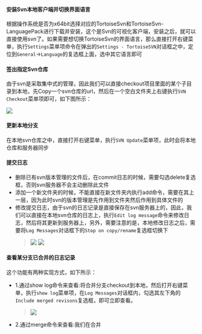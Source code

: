 #### 安装Svn本地客户端并切换界面语言
根据操作系统是否为x64bit选择对应的TortoiseSvn和TortoiseSvn-LanguagePack进行下载并安装，这个是Svn的可视化客户端，安装之后，就可以直接使用svn了。如果需要想切换TortoiseSvn的界面语言，那么直接打开右键菜单，执行`Settings`菜单项命令在弹出的`Settings - TortoiseSVN`对话框之中，定位到`General`->`Language`的复选框上面，选中其它语言即可

#### 签出指定Svn仓库
由于svn是采取集中式的管理，因此我们可以直接checkout项目里面的某个子目录到本地，先Copy一个svn仓库的url，然后在一个空白文件夹上右键执行`SVN Checkout`菜单项即可，如下图所示：

![](assets/004/02/04/07/01-1513741618000.png)

#### 更新本地分支
在本地svn仓库之中，直接打开右键菜单，执行`SVN Update`菜单项，此时会将本地仓库和服务器同步

#### 提交日志
 - 删除已有svn版本管理的文件后，在commit日志的时候，需要勾选delete复选框，否则svn服务器不会主动删除此文件
 - 添加一个新文件夹的时候，不能直接在新文件夹内执行add命令，需要在其上一层，因为此时svn的版本管理是先作用到文件夹然后作用到具体文件的
 - 修改提交日志，由于svn的日志记录是直接保存在svn服务器上的，因此，我们可以直接在本地svn仓库的日志上，执行`Edit log message`命令来修改日志，然后将其更新到服务器上，另外，需要注意的是，本地修改日志之后，需要将`Log Messages`对话框下的`Stop on copy/rename`复选框切换下
   >![](assets/004/02/04/07/01-1513743013000.png)
   >![](assets/004/02/04/07/01-1513743349000.png)

#### 查看某分支已合并的日志记录
这个功能有两种实现方式，如下所示：
 - 1.通过show log命令来查看:将合并分支checkout到本地，然后打开右键菜单，执行`show log`菜单项，在`Log Messages`对话框内，勾选其左下角的`Include merged revisons`复选框，即可立即查看。
   >![](assets/004/02/04/07/01-1513743508000.png)

 - 2.通过merge命令来查看:我们在合并
